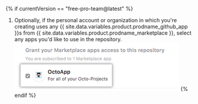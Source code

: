 {% if currentVersion == "free-pro-team@latest" %}
1. Optionally, if the personal account or organization in which you're creating uses any {{ site.data.variables.product.prodname_github_app }}s from {{ site.data.variables.product.prodname_marketplace }}, select any apps you'd like to use in the repository. ![List of your account's {{ site.data.variables.product.prodname_github_app }}s from {{ site.data.variables.product.prodname_marketplace }} and option to grant access](/assets/images/help/repository/create-repository-choose-marketplace-apps.png)
{% endif %}
